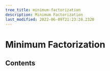 ```yaml
---
tree_title: minimum-factorization
description: Minimum Factorization
last_modified: 2022-06-09T21:23:28.2328
---
```


# Minimum Factorization

## Contents

